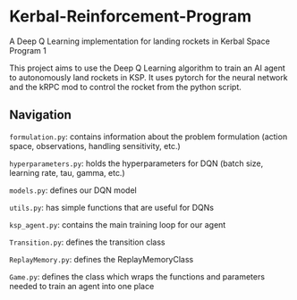 # Kerbal-Reinforcement-Program
A Deep Q Learning implementation for landing rockets in Kerbal Space Program 1

This project aims to use the Deep Q Learning algorithm to train an AI agent to autonomously land rockets in KSP.  It uses pytorch for the neural network and the kRPC mod to control the rocket from the python script.

## Navigation
`formulation.py`: contains information about the problem formulation (action space, observations, handling sensitivity, etc.)

`hyperparameters.py`: holds the hyperparameters for DQN (batch size, learning rate, tau, gamma, etc.)

`models.py`: defines our DQN model

`utils.py`: has simple functions that are useful for DQNs

`ksp_agent.py`: contains the main training loop for our agent

`Transition.py`: defines the transition class

`ReplayMemory.py`: defines the ReplayMemoryClass

`Game.py`: defines the class which wraps the functions and parameters needed to train an agent into one place


